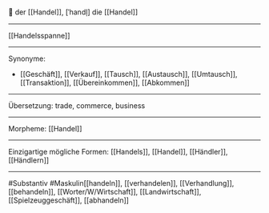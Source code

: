 🔵 der [[Handel]], [ˈhandl̩]
die [[Handel]]


---
[[Handelsspanne]]

---
Synonyme:
- [[Geschäft]], [[Verkauf]], [[Tausch]], [[Austausch]], [[Umtausch]], [[Transaktion]], [[Übereinkommen]], [[Abkommen]]

---
Übersetzung: trade, commerce, business

---
Morpheme:
[[Handel]]

---
Einzigartige mögliche Formen: [[Handels]], [[Handel]], [[Händler]], [[Händlern]]

---

#Substantiv #Maskulin[[handeln]], [[verhandelen]], [[Verhandlung]], [[behandeln]], [[Worter/W/Wirtschaft]], [[Landwirtschaft]], [[Spielzeuggeschäft]], [[abhandeln]]